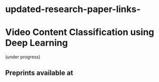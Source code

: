 # updated-research-paper-links-




# Video Content Classification using Deep Learning 
(under progress)
## Preprints available at  
